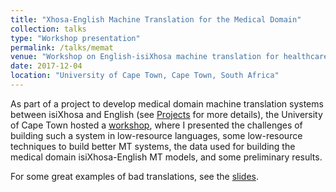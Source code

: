 ```yaml
---
title: "Xhosa-English Machine Translation for the Medical Domain"
collection: talks
type: "Workshop presentation"
permalink: /talks/memat
venue: "Workshop on English-isiXhosa machine translation for healthcare"
date: 2017-12-04
location: "University of Cape Town, Cape Town, South Africa"
---
```


As part of a project to develop medical domain machine translation systems between isiXhosa and English (see [Projects](/projects/memat) for more details), the University of Cape Town hosted a [workshop](https://www.cs.uct.ac.za/workshop-on-english-isixhosa-machine-translation-for-healthcare/), where I presented the challenges of building such a system in low-resource languages, some low-resource techniques to build better MT systems, the data used for building the medical domain isiXhosa-English MT models, and some preliminary results.

For some great examples of bad translations, see the [slides](/files/UctMematDec17.pdf).
